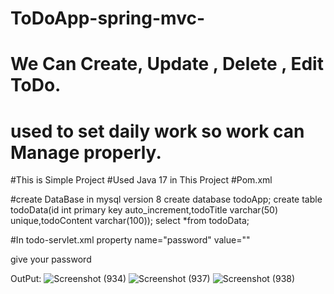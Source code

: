 # ToDoApp-spring-mvc-


# We Can Create, Update , Delete , Edit ToDo.
# used to set daily work so work can Manage properly.



#This is Simple Project 
#Used Java 17 in This Project
#Pom.xml





#create DataBase in mysql version 8 
create database todoApp;
create table todoData(id int primary key auto_increment,todoTitle varchar(50) unique,todoContent varchar(100));
select *from todoData;




#In todo-servlet.xml
    property name="password" value=""

give your password


OutPut:
![Screenshot (934)](https://user-images.githubusercontent.com/98036990/232235244-805ff5bc-7fb2-4329-a408-9f87269b0c70.png)
![Screenshot (937)](https://user-images.githubusercontent.com/98036990/232235262-654b476b-0370-4e82-a68e-fc0745e1b995.png)
![Screenshot (938)](https://user-images.githubusercontent.com/98036990/232235275-80d16244-d3ec-49b7-a894-8cb51b507638.png)
